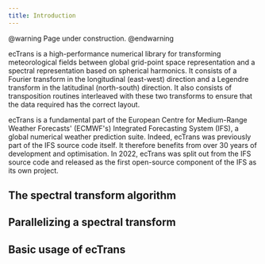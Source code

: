 ```yaml
---
title: Introduction
---
```


@warning
Page under construction.
@endwarning

ecTrans is a high-performance numerical library for transforming meteorological fields between
global grid-point space representation and a spectral representation based on spherical harmonics.
It consists of a Fourier transform in the longitudinal (east-west) direction and a Legendre
transform in the latitudinal (north-south) direction. It also consists of transposition routines interleaved with these two transforms to ensure that the data required has the correct layout.

ecTrans is a fundamental part of the European Centre for Medium-Range Weather Forecasts' (ECMWF's)
Integrated Forecasting System (IFS), a global numerical weather prediction suite. Indeed, ecTrans
was previously part of the IFS source code itself. It therefore benefits from over 30 years of
development and optimisation. In 2022, ecTrans was split out from the IFS source code and released
as the first open-source component of the IFS as its own project.

## The spectral transform algorithm



## Parallelizing a spectral transform

## Basic usage of ecTrans
